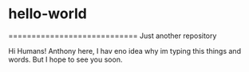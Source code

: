 # hello-world
============================
Just another repository


Hi Humans! 
Anthony here, I hav eno idea why im typing this things and words. 
But I hope to see you soon. 

